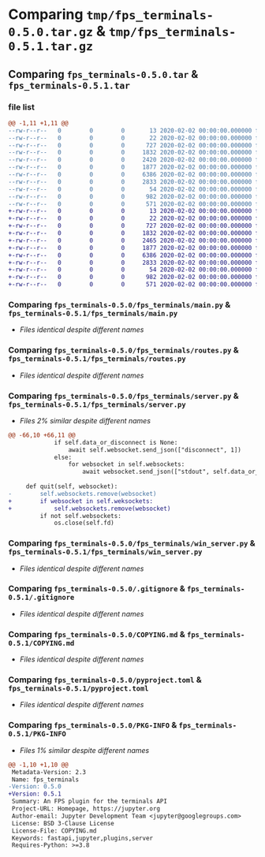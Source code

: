 # Comparing `tmp/fps_terminals-0.5.0.tar.gz` & `tmp/fps_terminals-0.5.1.tar.gz`

## Comparing `fps_terminals-0.5.0.tar` & `fps_terminals-0.5.1.tar`

### file list

```diff
@@ -1,11 +1,11 @@
--rw-r--r--   0        0        0       13 2020-02-02 00:00:00.000000 fps_terminals-0.5.0/MANIFEST.in
--rw-r--r--   0        0        0       22 2020-02-02 00:00:00.000000 fps_terminals-0.5.0/fps_terminals/__init__.py
--rw-r--r--   0        0        0      727 2020-02-02 00:00:00.000000 fps_terminals-0.5.0/fps_terminals/main.py
--rw-r--r--   0        0        0     1832 2020-02-02 00:00:00.000000 fps_terminals-0.5.0/fps_terminals/routes.py
--rw-r--r--   0        0        0     2420 2020-02-02 00:00:00.000000 fps_terminals-0.5.0/fps_terminals/server.py
--rw-r--r--   0        0        0     1877 2020-02-02 00:00:00.000000 fps_terminals-0.5.0/fps_terminals/win_server.py
--rw-r--r--   0        0        0     6386 2020-02-02 00:00:00.000000 fps_terminals-0.5.0/.gitignore
--rw-r--r--   0        0        0     2833 2020-02-02 00:00:00.000000 fps_terminals-0.5.0/COPYING.md
--rw-r--r--   0        0        0       54 2020-02-02 00:00:00.000000 fps_terminals-0.5.0/README.md
--rw-r--r--   0        0        0      982 2020-02-02 00:00:00.000000 fps_terminals-0.5.0/pyproject.toml
--rw-r--r--   0        0        0      571 2020-02-02 00:00:00.000000 fps_terminals-0.5.0/PKG-INFO
+-rw-r--r--   0        0        0       13 2020-02-02 00:00:00.000000 fps_terminals-0.5.1/MANIFEST.in
+-rw-r--r--   0        0        0       22 2020-02-02 00:00:00.000000 fps_terminals-0.5.1/fps_terminals/__init__.py
+-rw-r--r--   0        0        0      727 2020-02-02 00:00:00.000000 fps_terminals-0.5.1/fps_terminals/main.py
+-rw-r--r--   0        0        0     1832 2020-02-02 00:00:00.000000 fps_terminals-0.5.1/fps_terminals/routes.py
+-rw-r--r--   0        0        0     2465 2020-02-02 00:00:00.000000 fps_terminals-0.5.1/fps_terminals/server.py
+-rw-r--r--   0        0        0     1877 2020-02-02 00:00:00.000000 fps_terminals-0.5.1/fps_terminals/win_server.py
+-rw-r--r--   0        0        0     6386 2020-02-02 00:00:00.000000 fps_terminals-0.5.1/.gitignore
+-rw-r--r--   0        0        0     2833 2020-02-02 00:00:00.000000 fps_terminals-0.5.1/COPYING.md
+-rw-r--r--   0        0        0       54 2020-02-02 00:00:00.000000 fps_terminals-0.5.1/README.md
+-rw-r--r--   0        0        0      982 2020-02-02 00:00:00.000000 fps_terminals-0.5.1/pyproject.toml
+-rw-r--r--   0        0        0      571 2020-02-02 00:00:00.000000 fps_terminals-0.5.1/PKG-INFO
```

### Comparing `fps_terminals-0.5.0/fps_terminals/main.py` & `fps_terminals-0.5.1/fps_terminals/main.py`

 * *Files identical despite different names*

### Comparing `fps_terminals-0.5.0/fps_terminals/routes.py` & `fps_terminals-0.5.1/fps_terminals/routes.py`

 * *Files identical despite different names*

### Comparing `fps_terminals-0.5.0/fps_terminals/server.py` & `fps_terminals-0.5.1/fps_terminals/server.py`

 * *Files 2% similar despite different names*

```diff
@@ -66,10 +66,11 @@
             if self.data_or_disconnect is None:
                 await self.websocket.send_json(["disconnect", 1])
             else:
                 for websocket in self.websockets:
                     await websocket.send_json(["stdout", self.data_or_disconnect])
 
     def quit(self, websocket):
-        self.websockets.remove(websocket)
+        if websocket in self.weksockets:
+            self.websockets.remove(websocket)
         if not self.websockets:
             os.close(self.fd)
```

### Comparing `fps_terminals-0.5.0/fps_terminals/win_server.py` & `fps_terminals-0.5.1/fps_terminals/win_server.py`

 * *Files identical despite different names*

### Comparing `fps_terminals-0.5.0/.gitignore` & `fps_terminals-0.5.1/.gitignore`

 * *Files identical despite different names*

### Comparing `fps_terminals-0.5.0/COPYING.md` & `fps_terminals-0.5.1/COPYING.md`

 * *Files identical despite different names*

### Comparing `fps_terminals-0.5.0/pyproject.toml` & `fps_terminals-0.5.1/pyproject.toml`

 * *Files identical despite different names*

### Comparing `fps_terminals-0.5.0/PKG-INFO` & `fps_terminals-0.5.1/PKG-INFO`

 * *Files 1% similar despite different names*

```diff
@@ -1,10 +1,10 @@
 Metadata-Version: 2.3
 Name: fps_terminals
-Version: 0.5.0
+Version: 0.5.1
 Summary: An FPS plugin for the terminals API
 Project-URL: Homepage, https://jupyter.org
 Author-email: Jupyter Development Team <jupyter@googlegroups.com>
 License: BSD 3-Clause License
 License-File: COPYING.md
 Keywords: fastapi,jupyter,plugins,server
 Requires-Python: >=3.8
```

